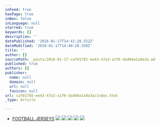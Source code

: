 ```yaml
---
inFeed: true
hasPage: true
inNav: false
inLanguage: null
starred: true
keywords: []
description: ''
datePublished: '2016-01-17T14:41:28.552Z'
dateModified: '2016-01-17T14:40:28.358Z'
title: ''
author: []
sourcePath: _posts/2016-01-17-caf81785-ee43-47a3-a1f6-da404a1a9a3a.md
published: true
authors: []
publisher:
  name: null
  domain: null
  url: null
  favicon: null
url: caf81785-ee43-47a3-a1f6-da404a1a9a3a/index.html
_type: Article

---
```

* [FOOTBALL JERSEYS][0]
![](https://the-grid-user-content.s3-us-west-2.amazonaws.com/e349402e-40e7-4a06-bb5d-c3e1939bf623.jpg)
![](https://the-grid-user-content.s3-us-west-2.amazonaws.com/6c3ebfc0-f51d-4a05-b667-8f2e48448abb.png)
![](https://the-grid-user-content.s3-us-west-2.amazonaws.com/698a2e58-b254-4917-a2ef-2ad218af98dc.png)
![](https://the-grid-user-content.s3-us-west-2.amazonaws.com/c8b96eeb-15ef-49c4-b512-d1bdab0f49f0.jpg)
![](https://the-grid-user-content.s3-us-west-2.amazonaws.com/5c65be31-3620-4787-890c-e94381015226.jpg)

[0]: http://boriz-customs.mybigcommerce.com/sports-jerseys/football/